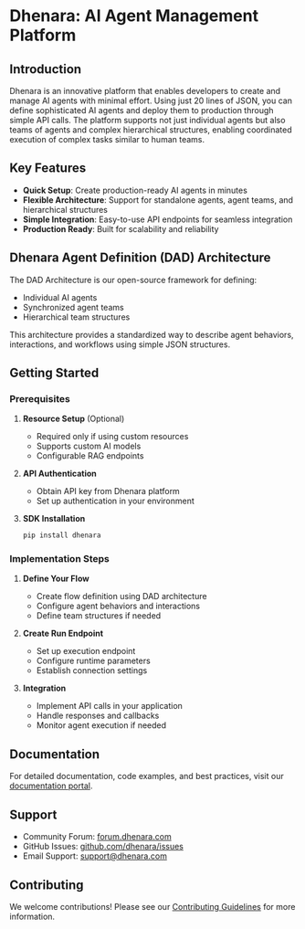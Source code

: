 # Dhenara: AI Agent Management Platform

## Introduction

Dhenara is an innovative platform that enables developers to create and manage AI agents with minimal effort. Using just 20 lines of JSON, you can define sophisticated AI agents and deploy them to production through simple API calls. The platform supports not just individual agents but also teams of agents and complex hierarchical structures, enabling coordinated execution of complex tasks similar to human teams.

## Key Features

- **Quick Setup**: Create production-ready AI agents in minutes
- **Flexible Architecture**: Support for standalone agents, agent teams, and hierarchical structures
- **Simple Integration**: Easy-to-use API endpoints for seamless integration
- **Production Ready**: Built for scalability and reliability

## Dhenara Agent Definition (DAD) Architecture

The DAD Architecture is our open-source framework for defining:

- Individual AI agents
- Synchronized agent teams
- Hierarchical team structures

This architecture provides a standardized way to describe agent behaviors, interactions, and workflows using simple JSON structures.

## Getting Started

### Prerequisites

1. **Resource Setup** (Optional)

   - Required only if using custom resources
   - Supports custom AI models
   - Configurable RAG endpoints

2. **API Authentication**

   - Obtain API key from Dhenara platform
   - Set up authentication in your environment

3. **SDK Installation**
   ```bash
   pip install dhenara
   ```

### Implementation Steps

1. **Define Your Flow**

   - Create flow definition using DAD architecture
   - Configure agent behaviors and interactions
   - Define team structures if needed

2. **Create Run Endpoint**

   - Set up execution endpoint
   - Configure runtime parameters
   - Establish connection settings

3. **Integration**
   - Implement API calls in your application
   - Handle responses and callbacks
   - Monitor agent execution if needed

## Documentation

For detailed documentation, code examples, and best practices, visit our [documentation portal](https://docs.dhenara.com).

## Support

- Community Forum: [forum.dhenara.com](https://forum.dhenara.com)
- GitHub Issues: [github.com/dhenara/issues](https://github.com/dhenara/issues)
- Email Support: support@dhenara.com

## Contributing

We welcome contributions! Please see our [Contributing Guidelines](CONTRIBUTING.md) for more information.
